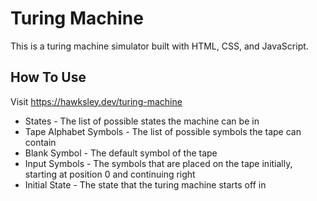 # Turing Machine

This is a turing machine simulator built with HTML, CSS, and JavaScript.

## How To Use

Visit https://hawksley.dev/turing-machine

- States - The list of possible states the machine can be in
- Tape Alphabet Symbols - The list of possible symbols the tape can contain
- Blank Symbol - The default symbol of the tape
- Input Symbols - The symbols that are placed on the tape initially, starting at position 0 and continuing right
- Initial State - The state that the turing machine starts off in
